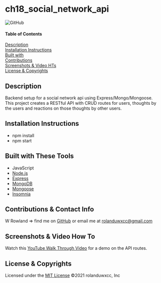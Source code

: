# ch18_social_network_api
![GitHub](https://img.shields.io/badge/License-MIT-blue)

#### Table of Contents  
[Description](#description)<br>
[Installation Instructions](#installation-instructions)<br>
[Built with](#built-with-these-tools)<br>
[Contributions](#contributions--contact-info)<br>
[Screenshots & Video HTs](#screenshots--video-how-to)<br>
[License & Copyrights](#license--copyrights)<br>


## Description
Backend setup for a social network api using Express/Mongo/Mongoose. This project creates a RESTful API with CRUD routes for users, thoughts by the users and reactions on those thoughts by other users.

## Installation Instructions
* npm install
* npm start

## Built with These Tools
* JavaScript
* [Node.js](https://nodejs.org/en/)
* [Express](https://www.npmjs.com/package/express)
* [MongoDB](https://www.mongodb.com/)
* [Mongoose](https://mongoosejs.com/)
* [Insomnia](https://insomnia.rest/)

## Contributions & Contact Info
W Rowland => find me on [GitHub](https://github.com/rolanduwxcc) or email me at rolanduwxcc@gmail.com
  
## Screenshots & Video How To
Watch this [YouTube Walk Through Video](https://youtu.be/ybcRZ6qxLXo) for a demo on the API routes.<br>

## License & Copyrights
Licensed under the [MIT License]('./LICENSE')
©️2021 rolanduwxcc, Inc